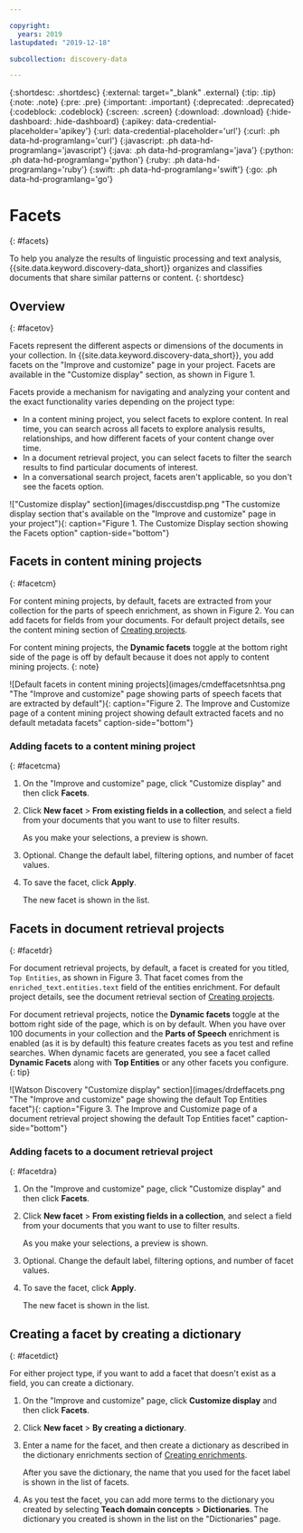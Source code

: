 ```yaml
---

copyright:
  years: 2019
lastupdated: "2019-12-18"

subcollection: discovery-data

---
```


{:shortdesc: .shortdesc}
{:external: target="_blank" .external}
{:tip: .tip}
{:note: .note}
{:pre: .pre}
{:important: .important}
{:deprecated: .deprecated}
{:codeblock: .codeblock}
{:screen: .screen}
{:download: .download}
{:hide-dashboard: .hide-dashboard}
{:apikey: data-credential-placeholder='apikey'}
{:url: data-credential-placeholder='url'}
{:curl: .ph data-hd-programlang='curl'}
{:javascript: .ph data-hd-programlang='javascript'}
{:java: .ph data-hd-programlang='java'}
{:python: .ph data-hd-programlang='python'}
{:ruby: .ph data-hd-programlang='ruby'}
{:swift: .ph data-hd-programlang='swift'}
{:go: .ph data-hd-programlang='go'}

# Facets
{: #facets}

To help you analyze the results of linguistic processing and text analysis, {{site.data.keyword.discovery-data_short}} organizes and classifies documents that share similar patterns or content.
{: shortdesc}

## Overview
{: #facetov}

Facets represent the different aspects or dimensions of the documents in your collection. In {{site.data.keyword.discovery-data_short}}, you add facets on the "Improve and customize" page in your project. Facets are available in the "Customize display" section, as shown in Figure 1.

Facets provide a mechanism for navigating and analyzing your content and the exact functionality varies depending on the project type:

- In a content mining project, you select facets to explore content. In real time, you can search across all facets to explore analysis results, relationships, and how different facets of your content change over time.
- In a document retrieval project, you can select facets to filter the search results to find particular documents of interest.
- In a conversational search project, facets aren't applicable, so you don't see the facets option.

!["Customize display" section](images/disccustdisp.png "The customize display section that's available on the "Improve and customize" page in your project"){: caption="Figure 1. The Customize Display section showing the Facets option" caption-side="bottom"}

## Facets in content mining projects
{: #facetcm}

For content mining projects, by default, facets are extracted from your collection for the parts of speech enrichment, as shown in Figure 2. You can add facets for fields from your documents. For default project details, see the content mining section of [Creating projects](/docs/discovery-data?topic=discovery-data-projects#mining).

For content mining projects, the **Dynamic facets** toggle at the bottom right side of the page is off by default because it does not apply to content mining projects.
{: note}

![Default facets in content mining projects](images/cmdeffacetsnhtsa.png "The "Improve and customize" page showing parts of speech facets that are extracted by default"){: caption="Figure 2. The Improve and Customize page of a content mining project showing default extracted facets and no default metadata facets" caption-side="bottom"}


### Adding facets to a content mining project
{: #facetcma}

1. On the "Improve and customize" page, click "Customize display" and then click **Facets**.
1. Click **New facet** > **From existing fields in a collection**, and select a field from your documents that you want to use to filter results.

    As you make your selections, a preview is shown.

1. Optional. Change the default label, filtering options, and number of facet values.
1. To save the facet, click **Apply**.

    The new facet is shown in the list.

## Facets in document retrieval projects
{: #facetdr}

For document retrieval projects, by default, a facet is created for you titled, `Top Entities`, as shown in Figure 3. That facet comes from the `enriched_text.entities.text` field of the entities enrichment. For default project details, see the document retrieval section of [Creating projects](/docs/discovery-data?topic=discovery-data-projects#doc-retrieval).

For document retrieval projects, notice the **Dynamic facets** toggle at the bottom right side of the page, which is on by default. When you have over 100 documents in your collection and the **Parts of Speech** enrichment is enabled (as it is by default) this feature creates facets as you test and refine searches. When dynamic facets are generated, you see a facet called **Dynamic Facets** along with **Top Entities** or any other facets you configure.
{: tip}

![Watson Discovery "Customize display" section](images/drdeffacets.png "The "Improve and customize" page showing the default Top Entities facet"){: caption="Figure 3. The Improve and Customize page of a document retrieval project showing the default Top Entities facet" caption-side="bottom"}

### Adding facets to a document retrieval project
{: #facetdra}

1. On the "Improve and customize" page, click "Customize display" and then click **Facets**.
1. Click **New facet** > **From existing fields in a collection**, and select a field from your documents that you want to use to filter results.

    As you make your selections, a preview is shown.

1. Optional. Change the default label, filtering options, and number of facet values.
1. To save the facet, click **Apply**.

    The new facet is shown in the list.

## Creating a facet by creating a dictionary
{: #facetdict}

For either project type, if you want to add a facet that doesn't exist as a field, you can create a dictionary.

1. On the "Improve and customize" page, click **Customize display** and then click **Facets**.
1. Click **New facet** > **By creating a dictionary**.
1. Enter a name for the facet, and then create a dictionary as described in the dictionary enrichments section of [Creating enrichments](/docs/discovery-data?topic=discovery-data-create-enrichments#dictionary-enrichment).

    After you save the dictionary, the name that you used for the facet label is shown in the list of facets.

1. As you test the facet, you can add more terms to the dictionary you created by selecting **Teach domain concepts** > **Dictionaries**. The dictionary you created is shown in the list on the "Dictionaries" page.
